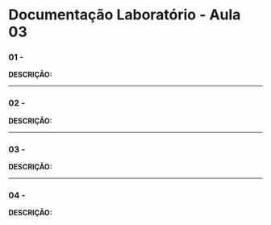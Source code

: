 # Documentação Laboratório - Aula 03

### **01** - 



**DESCRIÇÃO:**

---

### **02** - 



**DESCRIÇÃO:**

---

### **03** - 



**DESCRIÇÃO:**

---

### **04** - 



**DESCRIÇÃO:**

